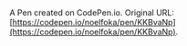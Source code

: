# 

A Pen created on CodePen.io. Original URL: [https://codepen.io/noelfoka/pen/KKBvaNp](https://codepen.io/noelfoka/pen/KKBvaNp).

